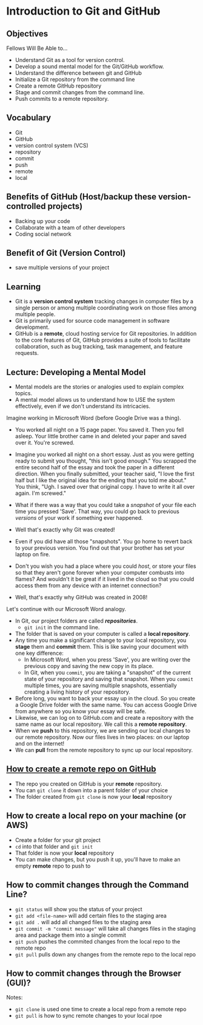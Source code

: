 # Introduction to Git and GitHub 

## Objectives
Fellows Will Be Able to...
* Understand Git as a tool for version control.
* Develop a sound mental model for the Git/GitHub workflow.
* Understand the difference between git and GitHub
* Initialize a Git repository from the command line
* Create a remote GitHub repository
* Stage and commit changes from the command line.
* Push commits to a remote repository.

## Vocabulary
* Git
* GitHub
* version control system (VCS)
* repository
* commit
* push
* remote
* local

## Benefits of GitHub (Host/backup these version-controlled projects)
* Backing up your code 
* Collaborate with a team of other developers 
* Coding social network

## Benefit of Git (Version Control)
* save multiple versions of your project

## Learning
* Git is a **version control system** tracking changes in computer files by a single person or among multiple coordinating work on those files among multiple people.
* Git is primarily used for source code management in software development.
* GitHub is a **remote**, cloud hosting service for Git repositories. In addition to the core features of Git, GitHub provides a suite of tools to facilitate collaboration, such as bug tracking, task management, and feature requests.

## Lecture: Developing a Mental Model
* Mental models are the stories or analogies used to explain complex topics.
* A mental model allows us to understand how to USE the system effectively, even if we don't understand its intricacies.

Imagine working in Microsoft Word (before Google Drive was a thing).

* You worked all night on a 15 page paper. You saved it. Then you fell asleep. Your little brother came in and deleted your paper and saved over it. You're screwed.
* Imagine you worked all night on a short essay. Just as you were getting ready to submit you thought, "this isn't good enough." You scrapped the entire second half of the essay and took the paper in a different direction. When you finally submitted, your teacher said, "I love the first half but I like the original idea for the ending that you told me about." You think, "Ugh. I saved over that original copy. I have to write it all over again. I'm screwed."
* What if there was a way that you could take a _snapshot_ of your file each time you pressed 'Save'. That way, you could go back to previous _versions_ of your work if something ever happened.
* Well that's exactly why Git was created!


* Even if you did have all those "snapshots". You go home to revert back to your previous version. You find out that your brother has set your laptop on fire.
* Don't you wish you had a place where you could _host_, or store your files so that they aren't gone forever when your computer combusts into flames? And wouldn't it be great if it lived in the cloud so that you could access them from any device with an internet connection?
* Well, that's exactly why GitHub was created in 2008!


Let's continue with our Microsoft Word analogy.
* In Git, our project folders are called **_repositories_**.
  * `git init` in the command line.
* The folder that is saved on your computer is called a **local repository**.
* Any time you make a significant change to your local repository, you **stage** them and **commit** them. This is like saving your document with one key difference:
  * In Microsoft Word, when you press 'Save', you are writing over the previous copy and saving the new copy in its place.
  * In Git, when you `commit`, you are taking a "snapshot" of the current state of your repository and saving that snapshot. When you `commit` multiple times, you are saving multiple snapshots, essentially creating a living history of your repository.
* Before long, you want to back your essay up in the cloud. So you create a Google Drive folder with the same name. You can access Google Drive from anywhere so you know your essay will be safe.
* Likewise, we can log on to GitHub.com and create a repository with the same name as our local repository. We call this a **remote repository**.
* When we **push** to this repository, we are sending our local changes to our remote repository. Now our files lives in two places: on our laptop and on the internet!
* We can **pull** from the remote repository to sync up our local repository.

## [How to create a remote repo on GitHub](https://docs.github.com/en/repositories/creating-and-managing-repositories/creating-a-new-repository)
* The repo you created on GitHub is your **remote** repository.
* You can `git clone` it down into a parent folder of your choice
* The folder created from `git clone` is now your **local** repository

## How to create a local repo on your machine (or AWS)
* Create a folder for your git project  
* `cd` into that folder and `git init`
* That folder is now your **local** repository 
* You can make changes, but you push it up, you'll have to make an empty **remote** repo to push to

## How to commit changes through the Command Line?
* `git status` will show you the status of your project
* `git add <file-name>` will add certain files to the staging area 
* `git add .` will add all changed files to the staging area
* `git commit -m "commit message"` will take all changes files in the staging area and package them into a single commit 
* `git push` pushes the commited changes from the local repo to the remote repo 
* `git pull` pulls down any changes from the remote repo to the local repo

## How to commit changes through the Browser (GUI)?


Notes: 
* `git clone` is used one time to create a 
local repo from a remote repo
* `git pull` is how to sync remote changes to your local rpoe